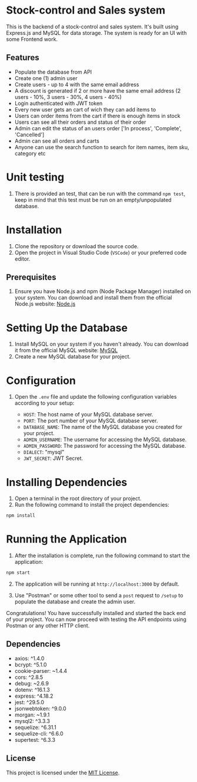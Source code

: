 # Stock-control and Sales system

This is the backend of a stock-control and sales system. It's built using Express.js and MySQL for data storage. The system is ready for an UI with some Frontend work.

## Features

- Populate the database from API
- Create one (1) admin user
- Create users - up to 4 with the same email address
- A discount is generated if 2 or more have the same email address (2 users - 10%, 3 users - 30%, 4 users - 40%)
- Login authenticated with JWT token
- Every new user gets an cart of wich they can add items to
- Users can order items from the cart if there is enough items in stock
- Users can see all their orders and status of their order
- Admin can edit the status of an users order ['In process', 'Complete', 'Cancelled']
- Admin can see all orders and carts
- Anyone can use the search function to search for item names, item sku, category etc

# Unit testing

1. There is provided an test, that can be run with the command `npm test`, keep in mind that this test must be run on an empty/unpopulated database.

# Installation

1. Clone the repository or download the source code.
2. Open the project in Visual Studio Code (`VSCode`) or your preferred code editor.

## Prerequisites

1. Ensure you have Node.js and npm (Node Package Manager) installed on your system. You can download and install them from the official Node.js website: [Node.js](https://nodejs.org)

# Setting Up the Database

1. Install MySQL on your system if you haven't already. You can download it from the official MySQL website: [MySQL](https://dev.mysql.com/downloads)
2. Create a new MySQL database for your project.

# Configuration

1. Open the `.env` file and update the following configuration variables according to your setup:

   - `HOST`: The host name of your MySQL database server.
   - `PORT`: The port number of your MySQL database server.
   - `DATABASE_NAME`: The name of the MySQL database you created for your project.
   - `ADMIN_USERNAME`: The username for accessing the MySQL database.
   - `ADMIN_PASSWORD`: The password for accessing the MySQL database.
   - `DIALECT`: "mysql"
   - `JWT_SECRET`: JWT Secret.

# Installing Dependencies

1. Open a terminal in the root directory of your project.
2. Run the following command to install the project dependencies:

```bash
npm install
```

# Running the Application

1. After the installation is complete, run the following command to start the application:

```bash
npm start
```

2. The application will be running at `http://localhost:3000` by default.

3. Use "Postman" or some other tool to send a `post` request to `/setup` to populate the database and create the admin user.

Congratulations! You have successfully installed and started the back end of your project. You can now proceed with testing the API endpoints using Postman or any other HTTP client.

## Dependencies

- axios: ^1.4.0
- bcrypt: ^5.1.0
- cookie-parser: ~1.4.4
- cors: ^2.8.5
- debug: ~2.6.9
- dotenv: ^16.1.3
- express: ^4.18.2
- jest: ^29.5.0
- jsonwebtoken: ^9.0.0
- morgan: ~1.9.1
- mysql2: ^3.3.3
- sequelize: ^6.31.1
- sequelize-cli: ^6.6.0
- supertest: ^6.3.3

## License

This project is licensed under the [MIT License](LICENSE).
